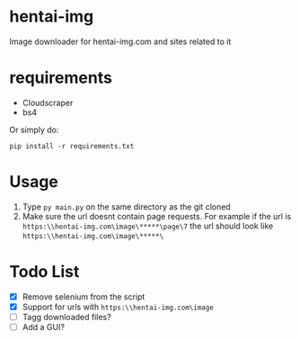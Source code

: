 # hentai-img
Image downloader for hentai-img.com and sites related to it

# requirements
* Cloudscraper
* bs4

Or simply do:
```
pip install -r requirements.txt
```

# Usage
1. Type ```py main.py``` on the same directory as the git cloned
2. Make sure the url doesnt contain page requests. For example if the url is ```https:\\hentai-img.com\image\*****\page\7``` the url should look like ```https:\\hentai-img.com\image\*****\```

# Todo List
- [X] Remove selenium from the script
- [X] Support for urls with ```https:\\hentai-img.com\image```
- [ ] Tagg downloaded files?
- [ ] Add a GUI?